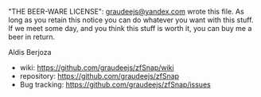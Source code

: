 "THE BEER-WARE LICENSE":
<graudeejs@yandex.com> wrote this file. As long as you retain this notice you can do whatever you want with this stuff. If we meet some day, and you think this stuff is worth it, you can buy me a beer in return. 

Aldis Berjoza

* wiki: https://github.com/graudeejs/zfSnap/wiki
* repository: https://github.com/graudeejs/zfSnap
* Bug tracking: https://github.com/graudeejs/zfSnap/issues
